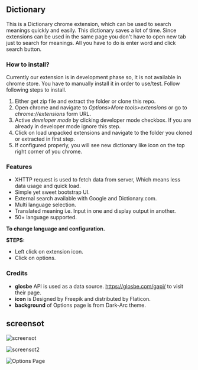 ## Dictionary

This is a Dictionary chrome extension, which can be used to search meanings quickly and easily. This dictionary saves a lot of time. Since extensions can be used in the same page you don't have to open new tab just to search for meanings. All you have to do is enter word and click  search button.

### How to install?
Currently our extension is in development phase so, It is not available in chrome store. You have to manually install it in order to use/test. Follow following steps to install.

  1. Either get zip file and extract the folder  or clone this repo.
  2. Open chrome and navigate to _Options>More tools>extensions_ or go to _chrome://extensions_ form URL.
  3. Active *developer mode* by clicking  developer mode checkbox. If you are already in developer mode ignore this step.
  4. Click on load unpacked extensions and navigate to the folder you cloned or extracted in first step.
  5. If configured properly, you will see new dictionary like icon on the top right corner of you chrome.

### Features

  - XHTTP request is used to fetch data from server, Which means less data usage and quick load.
  - Simple yet sweet bootstrap UI.
  - External search available with Google and Dictionary.com.
  - Multi language selection.
  - Translated meaning i.e. Input in one and display output in another.
  - 50+ language supported.

__**To change language and configuration.**__

  **STEPS:**
   - Left click on extension icon.
   - Click on options.

### Credits

  - **glosbe** API is used as a data source. https://glosbe.com/gapi/ to visit their page.
  - **icon** is Designed by Freepik and distributed by Flaticon.
  - **background** of Options page is from Dark-Arc theme.

## screensot

![screensot](https://snueqa-ch3301.files.1drv.com/y4mbELTbhsSrN2HW68HpyVvj0v3Fg7GIw9SeehpK4nc0GcX5gcOMKD3OFsjQFN2yEg2wf_xkDLUcM2PXs9NcxqN9Q24hAVV0rijoa8UiUqRW67MA6Arw0jOS3-ClxHVbMvCtpJM4CQ_2GCQCtZ8pVozyqkx_LvOpmO5LZjI04hNqGTV_p6_it3HxzOTzKu7GiJamsSdzRGemOnaIJLVAMYpqg?width=422&height=371&cropmode=none)

![screensot2](https://5e9tpg-ch3301.files.1drv.com/y4mxkP1NrSfchLp7gnpsVWKuoIaSEhgPwUan2rBbLFHx3P0n_2NjZWwsX7taBjKb-PRCOkKiwQhOCI2A_GxvAXlW3Garozc4BmUimhDBoHVC65nnQ40CjJy7CPREV6M2uM9SwXcAO4LmGdUq7zxu38JXK77gycgBxB1qKqFB_lA-inTu8pRcgPGksOP5o5PDbf1KB60OAtwrtmVh0WBpqrhLA?width=424&height=593&cropmode=none)

![Options Page](https://5equbg-ch3301.files.1drv.com/y4mdYOJjFjQdh60GmfH5PXN1xJIBJKrA16z5GkdAPY-GY7sevZ1T7b6rO5kXcuUnn8M_EmtO-8pKmta6-cTcFpKMEdkoUYvTzdyoOy7xeMaPs-Bz2w1-8InFp6EhG0xunbMawYhQ8j7bWWa97_kJ96DcKRSFqZCQPVXMadgtXnzyEdnFsapORYh89aigDJ16qZryWnRj9eQOQ5pkjL7hAWpIw?width=862&height=514&cropmode=none)
